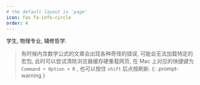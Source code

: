```yaml
---
# the default layout is 'page'
icon: fas fa-info-circle
order: 4
---
```


学生, 物理专业, 辅修哲学.

>有时候内含数学公式的文章会出现各种奇怪的错误, 可能会无法加载特定的宏包, 此时可以尝试清除浏览器缓存硬重载网页, 在 Mac 上对应的快捷键为 `Command + Option + R` , 也可以按住 `shift` 后点按刷新.
{: .prompt-warning }
